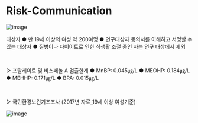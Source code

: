 # Risk-Communication

![image](https://user-images.githubusercontent.com/49118263/76280106-2ca7ba80-62d4-11ea-8c1f-cd0c9e2479b5.png)


대상자
● 만 19세 이상의 여성 약 200여명
● 연구대상자 동의서를 이해하고 서명할 수 있는 대상자
● 질병이나 다이어트로 인한 식생활 조절 중인 자는 연구 대상에서 제외

<br>

▷ 프탈레이트 및 비스페놀 A 검출한계
● MnBP: 0.045㎍/L
● MEOHP: 0.184㎍/L
● MEHHP: 0.171㎍/L
● BPA:  0.015㎍/L

<br>

▷ 국민환경보건기초조사 (2017년 자료_19세 이상 여성기준)

![image](https://user-images.githubusercontent.com/49118263/76280265-93c56f00-62d4-11ea-8ac2-95e6b90e61ac.png)
